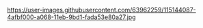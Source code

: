 https://user-images.githubusercontent.com/63962259/115144087-4afbf000-a068-11eb-9bd1-fada53e80a27.jpg
